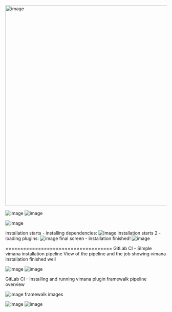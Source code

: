 <img width="1432" height="629" alt="image" src="https://github.com/user-attachments/assets/2fc1ea3a-b6ab-4720-85db-474f679d3907" />


![image](https://github.com/user-attachments/assets/2fa451b4-bc8f-4d1a-abb3-374b6449c140)
![image](https://github.com/user-attachments/assets/5e438547-47be-474c-8393-871fbff3c211)

![image](https://github.com/user-attachments/assets/6b50c14c-eb1c-4bab-81e2-8baf489d31e5)

installation starts - installing dependencies:
![image](https://github.com/user-attachments/assets/73577745-d051-4fe7-a8fa-5ae0070d69fd)
installation starts 2 - loading plugins:
![image](https://github.com/user-attachments/assets/9c42e79e-f2fa-4b84-9dd5-ba2ebd0415a0)
final screen - installation finished!
![image](https://github.com/user-attachments/assets/35614a24-2ec2-4493-97d4-6ac9c2156189)



====================================
GitLab CI - SImple vimana installation pipeline
View of the pipeline and the job showing vimana installation finished well

![image](https://github.com/user-attachments/assets/7512bef2-244e-4ef4-9379-e06f2097a727)
![image](https://github.com/user-attachments/assets/8b7d717f-aa47-406f-b692-f2f933a5bd39)

GitLab CI - Installing and running vimana plugin framewalk
pipeline overview

![image](https://github.com/user-attachments/assets/ec3ea405-20c9-407b-b9ce-0d480dcdf899)
framewalk images

![image](https://github.com/user-attachments/assets/f5f70d0e-d1fb-49ba-8fe4-ff4888251068)
![image](https://github.com/user-attachments/assets/cccfe374-f794-4d31-8562-bd3849cae749)

